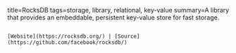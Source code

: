 title=RocksDB
tags=storage, library, relational, key-value
summary=A library that provides an embeddable, persistent key-value store for fast storage.
~~~~~~

[Website](https://rocksdb.org/) | [Source](https://github.com/facebook/rocksdb/)
